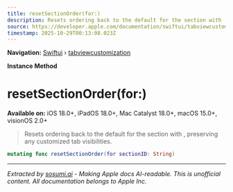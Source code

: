 ```yaml
---
title: resetSectionOrder(for:)
description: Resets ordering back to the default for the section with , preserving any customized tab visibilities.
source: https://developer.apple.com/documentation/swiftui/tabviewcustomization/resetsectionorder(for:)
timestamp: 2025-10-29T00:13:08.023Z
---
```


**Navigation:** [Swiftui](/documentation/swiftui) › [tabviewcustomization](/documentation/swiftui/tabviewcustomization)

**Instance Method**

# resetSectionOrder(for:)

**Available on:** iOS 18.0+, iPadOS 18.0+, Mac Catalyst 18.0+, macOS 15.0+, visionOS 2.0+

> Resets ordering back to the default for the section with , preserving any customized tab visibilities.

```swift
mutating func resetSectionOrder(for sectionID: String)
```

---

*Extracted by [sosumi.ai](https://sosumi.ai) - Making Apple docs AI-readable.*
*This is unofficial content. All documentation belongs to Apple Inc.*
